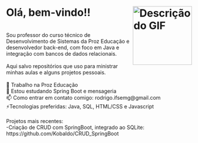 Olá, bem-vindo!! <img src="https://media1.tenor.com/m/LRCCXE3cwosAAAAd/gandalf-bilbo.gif" alt="Descrição do GIF" width="160" align="right">
=  
<br>
Sou professor do curso técnico de Desenvolvimento de Sistemas da Proz Educação e desenvolvedor back-end, com foco em Java e integração com bancos de dados relacionais.  
<br><br>
Aqui salvo repositórios que uso para ministrar minhas aulas e alguns projetos pessoais.
<br><br>
🔭 Trabalho na Proz Educação  <br>
🌱 Estou estudando Spring Boot e mensageria  <br>
📫 Como entrar em contato comigo: rodrigo.ifsemg@gmail.com  <br>
⚡Tecnologias preferidas: Java, SQL, HTML/CSS e Javascript<br>
<br>
Projetos mais recentes: <br>
-Criação de CRUD com SpringBoot, integrado ao SQLite:  https://github.com/Kobaldo/CRUD_SpringBoot
<!--
**Kobaldo/Kobaldo** is a ✨ _special_ ✨ repository because its `README.md` (this file) appears on your GitHub profile.

Here are some ideas to get you started:

- 🔭 I’m currently working on ...
- 🌱 I’m currently learning ...
- 👯 I’m looking to collaborate on ...
- 🤔 I’m looking for help with ...
- 💬 Ask me about ...
- 📫 How to reach me: ...
- 😄 Pronouns: ...
- ⚡ Fun fact: ...
-->

